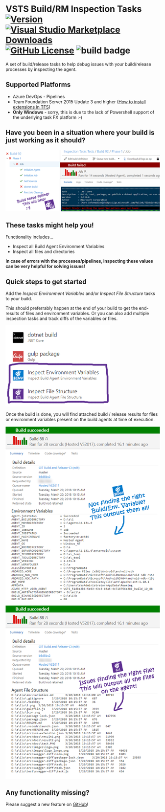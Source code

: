 # VSTS Build/RM Inspection Tasks  [![Version](https://img.shields.io/vscode-marketplace/v/knom.vsts-debughelper-tasks.svg?label=VS%20Marketplace&logo=visual-studio-code&logoColor=white)](https://marketplace.visualstudio.com/items?itemName=knom.vsts-debughelper-tasks) [![Visual Studio Marketplace Downloads](https://img.shields.io/vscode-marketplace/d/knom.vsts-debughelper-tasks.svg?logo=visual-studio-code&logoColor=white)](https://marketplace.visualstudio.com/items?itemName=knom.vsts-debughelper-tasks) [![GitHub License](https://img.shields.io/github/license/mashape/apistatus.svg)](https://github.com/knom/vsts-debug-tasks/blob/master/LICENSE.md) ![build badge](https://knom-msft.visualstudio.com/_apis/public/build/definitions/9d8fcb7c-6c11-4014-9dc2-7966c94af2b2/11/badge) #

A set of build/release tasks to help debug issues with your build/release processes by inspecting the agent.

## Supported Platforms

* Azure DevOps - Pipelines
* Team Foundation Server 2015 Update 3 and higher ([How to install extensions in TFS](https://www.visualstudio.com/en-us/docs/marketplace/get-tfs-extensions))
* **Only Windows** - sorry, this is due to the lack of Powershell support of the underlying task FX platform :-(

## Have you been in a situation where your build is just working as it should? ##

![screen4](https://raw.githubusercontent.com/knom/vsts-debug-tasks/master/static/images/Screen4.png)

## These tasks might help you! ##

Functionality includes...

* Inspect all Build Agent Environment Variables
* Inspect all files and directories

**In case of errors with the processes/pipelines, inspecting these values can be very helpful for solving issues!**

## Quick steps to get started ##

Add the *Inspect Environment Variables* and/or *Inspect File Structure* tasks to your build.

This should preferrably happen at the end of your build to get the end-results of files and environment variables.
Or you can also add multiple inspection tasks and track diffs of the variables or files.

![screen1](https://raw.githubusercontent.com/knom/vsts-debug-tasks/master/static/images/Screen1.png)

Once the build is done, you will find attached build / release results for files or environment variables present on the build agents at time of execution.

![screen2](https://raw.githubusercontent.com/knom/vsts-debug-tasks/master/static/images/Screen2.png)

![screen3](https://raw.githubusercontent.com/knom/vsts-debug-tasks/master/static/images/Screen3.png)

## Any functionality missing? ##
Please suggest a new feature on [GitHub](https://github.com/knom/vsts-debug-tasks/issues)!
